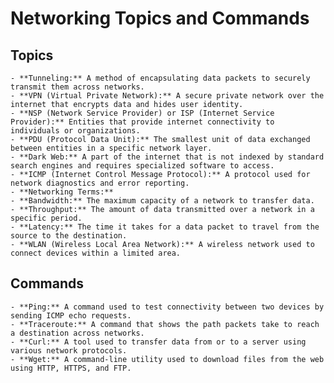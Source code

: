 # Networking Topics and Commands

## Topics

    - **Tunneling:** A method of encapsulating data packets to securely transmit them across networks.
    - **VPN (Virtual Private Network):** A secure private network over the internet that encrypts data and hides user identity.
    - **NSP (Network Service Provider) or ISP (Internet Service Provider):** Entities that provide internet connectivity to individuals or organizations.
    - **PDU (Protocol Data Unit):** The smallest unit of data exchanged between entities in a specific network layer.
    - **Dark Web:** A part of the internet that is not indexed by standard search engines and requires specialized software to access.
    - **ICMP (Internet Control Message Protocol):** A protocol used for network diagnostics and error reporting.
    - **Networking Terms:**
    - **Bandwidth:** The maximum capacity of a network to transfer data.
    - **Throughput:** The amount of data transmitted over a network in a specific period.
    - **Latency:** The time it takes for a data packet to travel from the source to the destination.
    - **WLAN (Wireless Local Area Network):** A wireless network used to connect devices within a limited area.

## Commands

    - **Ping:** A command used to test connectivity between two devices by sending ICMP echo requests.
    - **Traceroute:** A command that shows the path packets take to reach a destination across networks.
    - **Curl:** A tool used to transfer data from or to a server using various network protocols.
    - **Wget:** A command-line utility used to download files from the web using HTTP, HTTPS, and FTP.